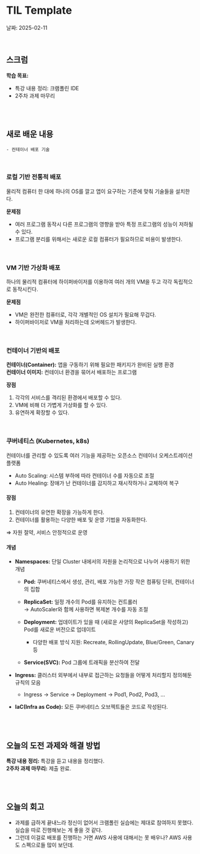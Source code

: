 # TIL Template
날짜: 2025-02-11

<br/>

## 스크럼
**학습 목표:**
- 특강 내용 정리: 크램폴린 IDE
- 2주차 과제 마무리

<br/>
<br/>

## 새로 배운 내용
````
- 컨테이너 배포 기술
````

<br/>

### **로컬 기반 전통적 배포**
물리적 컴퓨터 한 대에 하나의 OS를 깔고 앱이 요구하는 기준에 맞춰 기술들을 설치한다.

**문제점**
- 여러 프로그램 동작시 다른 프로그램의 영향을 받아 특정 프로그램의 성능이 저하될 수 있다.
- 프로그램 분리를 위해서는 새로운 로컬 컴퓨터가 필요하므로 비용이 발생한다.

<br/>

### **VM 기반 가상화 배포**
하나의 물리적 컴퓨터에 하이퍼바이저를 이용하여 여러 개의 VM을 두고 각각 독립적으로 동작시킨다.

**문제점**

- VM은 완전한 컴퓨터로, 각각 개별적인 OS 설치가 필요해 무겁다.
- 하이퍼바이저로 VM을 처리하는데 오버헤드가 발생한다.

<br/>

### 컨테이너 기반의 배포
**컨테이너(Container):** 앱을 구동하기 위해 필요한 패키지가 완비된 실행 환경<br/>
**컨테이너 이미지:** 컨테이너 환경을 묶어서 배포하는 프로그램

**장점**
1. 각각의 서비스를 격리된 환경에서 배포할 수 있다.
2. VM에 비해 더 가볍게 가상화를 할 수 있다.
3. 유연하게 확장할 수 있다.

<br/>

### 쿠버네티스 (**Kubernetes, k8s)**
컨테이너를 관리할 수 있도록 여러 기능을 제공하는 오픈소스 컨테이너 오케스트레이션 플랫폼
- Auto Scaling: 시스템 부하에 따라 컨테이너 수를 자동으로 조절
- Auto Healing: 장애가 난 컨테이너를 감지하고 재시작하거나 교체하여 복구

#### **장점**
1. 컨테이너의 유연한 확장을 가능하게 한다.
2. 컨테이너를 활용하는 다양한 배포 및 운영 기법을 자동화한다.

⇒ 자원 절약, 서비스 안정적으로 운영

#### **개념**
- **Namespaces:** 단일 Cluster 내에서의 자원을 논리적으로 나누어 사용하기 위한 개념
    - **Pod:** 쿠버네티스에서 생성, 관리, 배포 가능한 가장 작은 컴퓨팅 단위, 컨테이너의 집합
    - **ReplicaSet:** 일정 개수의 Pod를 유지하는 컨트롤러    
    → AutoScaler와 함께 사용하면 복제본 개수를 자동 조절
        
    - **Deployment:** 업데이트가 있을 때 (새로운 사양의 ReplicaSet을 작성하고) Pod를 새로운 버전으로 업데이트
        - 다양한 배포 방식 지원: Recreate, RollingUpdate, Blue/Green, Canary 등
    - **Service(SVC):** Pod 그룹에 트래픽을 분산하여 전달

- **Ingress:** 클러스터 외부에서 내부로 접근하는 요청들을 어떻게 처리할지 정의해둔 규칙의 모음

    - Ingress → Service → Deployment → Pod1, Pod2, Pod3, …

- **IaC(Infra as Code):** 모든 쿠버네티스 오브젝트들은 코드로 작성된다.


<br/>
<br/>

## 오늘의 도전 과제와 해결 방법
**특강 내용 정리:** 특강을 듣고 내용을 정리했다.<br/>
**2주차 과제 마무리:** 제출 완료. <br/>

<br/>
<br/>

## 오늘의 회고
- 과제를 급하게 끝내느라 정신이 없어서 크램폴린 실습에는 제대로 참여하지 못했다. 실습을 따로 진행해보는 게 좋을 것 같다.
- 그런데 이걸로 배포를 진행하는 거면 AWS 사용에 대해서는 못 배우나? AWS 사용도 스펙으로들 많이 보던데.

<!-- ### 참고 자료 및 링크
- [링크 제목](URL)
- [링크 제목](URL) -->